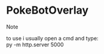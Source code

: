 # PokeBotOverlay
> [!NOTE]
> to use i usually open a cmd and type: </br>
> py -m http.server 5000 
 
